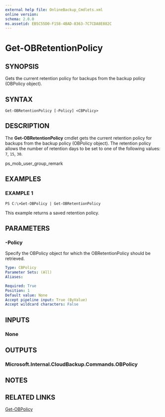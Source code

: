 ```yaml
---
external help file: OnlineBackup_Cmdlets.xml
online version: 
schema: 2.0.0
ms.assetid: EB5C55D0-F158-4BAD-8363-7C7CDA8E882C
---
```


# Get-OBRetentionPolicy

## SYNOPSIS
Gets the current retention policy for backups from the backup policy (OBPolicy object).

## SYNTAX

```
Get-OBRetentionPolicy [-Policy] <CBPolicy>
```

## DESCRIPTION
The **Get-OBRetentionPolicy** cmdlet gets the current retention policy for backups from the backup policy (OBPolicy object).
The retention policy allows the number of retention days to be set to one of the following values: `7`, `15`, `30`.

ps_mob_user_group_remark

## EXAMPLES

### EXAMPLE 1
```
PS C:\>Get-OBPolicy | Get-OBRetentionPolicy
```

This example returns a saved retention policy.

## PARAMETERS

### -Policy
Specify the OBPolicy object for which the OBRetentionPolicy should be retrieved.

```yaml
Type: CBPolicy
Parameter Sets: (All)
Aliases: 

Required: True
Position: 1
Default value: None
Accept pipeline input: True (ByValue)
Accept wildcard characters: False
```

## INPUTS

### None

## OUTPUTS

### Microsoft.Internal.CloudBackup.Commands.OBPolicy

## NOTES

## RELATED LINKS

[Get-OBPolicy](./Get-OBPolicy.md)

